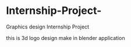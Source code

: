 # Internship-Project-
Graphics design Internship Project 

this is 3d logo design make in blender application 
